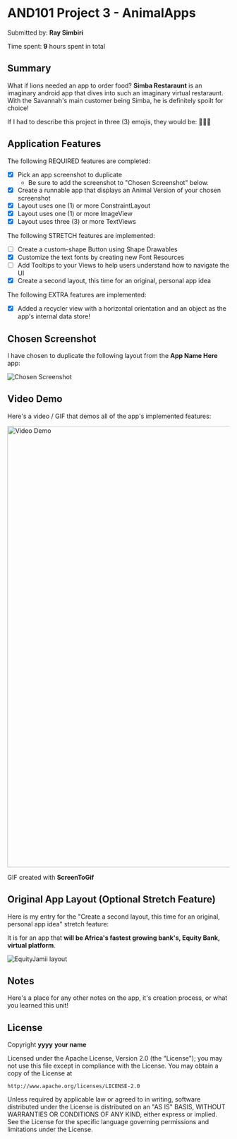 # AND101 Project 3 - AnimalApps

Submitted by: **Ray Simbiri**

Time spent: **9** hours spent in total

## Summary

What if lions needed an app to order food? **Simba Restaraunt** is an imaginary android app that dives into such an imaginary virtual restaraunt.  With the Savannah's main customer being Simba, he is definitely spoilt for choice!

If I had to describe this project in three (3) emojis, they would be: **🦁👑🍖**

## Application Features

The following REQUIRED features are completed:

- [x] Pick an app screenshot to duplicate
  - Be sure to add the screenshot to "Chosen Screenshot" below.
- [x] Create a runnable app that displays an Animal Version of your chosen screenshot
- [x] Layout uses one (1) or more ConstraintLayout
- [x] Layout uses one (1) or more ImageView
- [x] Layout uses three (3) or more TextViews

The following STRETCH features are implemented:

- [ ] Create a custom-shape Button using Shape Drawables
- [x] Customize the text fonts by creating new Font Resources
- [ ] Add Tooltips to your Views to help users understand how to navigate the UI
- [x] Create a second layout, this time for an original, personal app idea

The following EXTRA features are implemented:

- [x] Added a recycler view with a horizontal orientation and an object as the app's internal data store!

## Chosen Screenshot

I have chosen to duplicate the following layout from the **App Name Here** app:

<img src='https://i.imgur.com/1fvjbD1.png' title='Seven Goal Setting' width='' alt='Chosen Screenshot' />

## Video Demo

Here's a video / GIF that demos all of the app's implemented features:

<img src='https://i.imgur.com/ubd4c4E.gif' title='Simba Restaraunt Demo' width='700' height = '1000' alt='Video Demo' />

GIF created with **ScreenToGif**


## Original App Layout (Optional Stretch Feature)

Here is my entry for the "Create a second layout, this time for an original, personal app idea" stretch feature:

It is for an app that **will be Africa's fastest growing bank's, Equity Bank, virtual platform**.

<img src='https://i.imgur.com/pYYjRYK.png' title='EquityJamii layout' width='' alt='EquityJamii layout' />

## Notes

Here's a place for any other notes on the app, it's creation process, or what you learned this unit!

## License

Copyright **yyyy** **your name**

Licensed under the Apache License, Version 2.0 (the "License");
you may not use this file except in compliance with the License.
You may obtain a copy of the License at

    http://www.apache.org/licenses/LICENSE-2.0

Unless required by applicable law or agreed to in writing, software
distributed under the License is distributed on an "AS IS" BASIS,
WITHOUT WARRANTIES OR CONDITIONS OF ANY KIND, either express or implied.
See the License for the specific language governing permissions and
limitations under the License.

